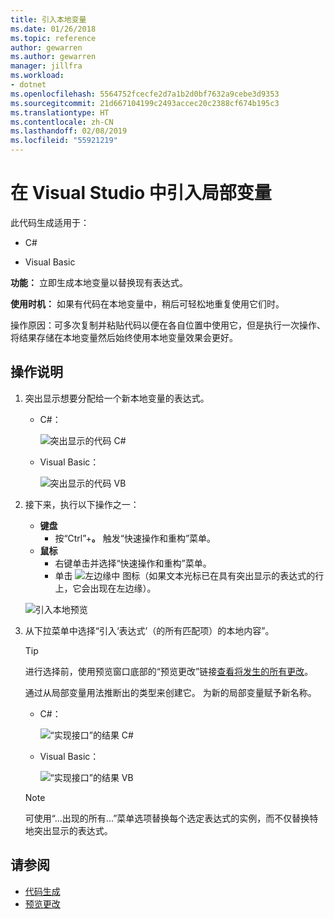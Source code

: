 ```yaml
---
title: 引入本地变量
ms.date: 01/26/2018
ms.topic: reference
author: gewarren
ms.author: gewarren
manager: jillfra
ms.workload:
- dotnet
ms.openlocfilehash: 5564752fcecfe2d7a1b2d0bf7632a9cebe3d9353
ms.sourcegitcommit: 21d667104199c2493accec20c2388cf674b195c3
ms.translationtype: HT
ms.contentlocale: zh-CN
ms.lasthandoff: 02/08/2019
ms.locfileid: "55921219"
---
```

# <a name="introduce-a-local-variable-in-visual-studio"></a>在 Visual Studio 中引入局部变量

此代码生成适用于：

- C#

- Visual Basic

**功能：** 立即生成本地变量以替换现有表达式。

**使用时机：** 如果有代码在本地变量中，稍后可轻松地重复使用它们时。

操作原因：可多次复制并粘贴代码以便在各自位置中使用它，但是执行一次操作、将结果存储在本地变量然后始终使用本地变量效果会更好。

## <a name="how-to"></a>操作说明

1. 突出显示想要分配给一个新本地变量的表达式。

   - C#：

       ![突出显示的代码 C#](media/local-highlight-cs.png)

   - Visual Basic：

       ![突出显示的代码 VB](media/local-highlight-vb.png)

2. 接下来，执行以下操作之一：

   - **键盘**
      - 按“Ctrl”+**。** 触发“快速操作和重构”菜单。
   - **鼠标**
      - 右键单击并选择“快速操作和重构”菜单。
      - 单击 ![左边缘中](media/screwdriver.png) 图标（如果文本光标已在具有突出显示的表达式的行上，它会出现在左边缘）。

   ![引入本地预览](media/local-preview-cs.png)

3. 从下拉菜单中选择“引入‘表达式’（的所有匹配项）的本地内容”。

   > [!TIP]
   > 进行选择前，使用预览窗口底部的“预览更改”链接[查看将发生的所有更改](../../ide/preview-changes.md)。

   通过从局部变量用法推断出的类型来创建它。 为新的局部变量赋予新名称。

   - C#：

       ![“实现接口”的结果 C#](media/local-result-cs.png)

   - Visual Basic：

       ![“实现接口”的结果 VB](media/local-result-vb.png)

   > [!NOTE]
   > 可使用“...出现的所有...”菜单选项替换每个选定表达式的实例，而不仅替换特地突出显示的表达式。

## <a name="see-also"></a>请参阅

- [代码生成](../code-generation-in-visual-studio.md)
- [预览更改](../../ide/preview-changes.md)